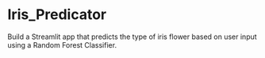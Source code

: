 # Iris_Predicator
Build a Streamlit app that predicts the type of iris flower based on user input using a Random Forest Classifier.
